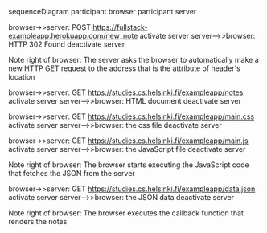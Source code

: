 sequenceDiagram
    participant browser
    participant server

browser->>server: POST https://fullstack-exampleapp.herokuapp.com/new_note
activate server
server-->>browser: HTTP 302 Found
deactivate server

Note right of browser: The server asks the browser to automatically make a new HTTP GET request to the address that is the attribute of header's location

browser->>server: GET https://studies.cs.helsinki.fi/exampleapp/notes
activate server
server-->>browser: HTML document
deactivate server

browser->>server: GET https://studies.cs.helsinki.fi/exampleapp/main.css
activate server
server-->>browser: the css file
deactivate server

browser->>server: GET https://studies.cs.helsinki.fi/exampleapp/main.js
activate server
server-->>browser: the JavaScript file
deactivate server

Note right of browser: The browser starts executing the JavaScript code that fetches the JSON from the server

browser->>server: GET https://studies.cs.helsinki.fi/exampleapp/data.json
activate server
server-->>browser: the JSON data
deactivate server    

Note right of browser: The browser executes the callback function that renders the notes 
